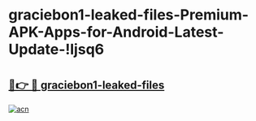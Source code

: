 # graciebon1-leaked-files-Premium-APK-Apps-for-Android-Latest-Update-!ljsq6

# <h2><a href="https://ft79h0.esa.edu.pl?title=graciebon1-leaked-files&ref=ljsq6">🔗👉 🔴 graciebon1-leaked-files</a></h2>

[![acn](https://github.com/user-attachments/assets/0f9c940e-d8b0-45ae-aac7-cd30a18b3e1c)](https://ft79h0.esa.edu.pl?title=graciebon1-leaked-files&ref=ljsq6)

